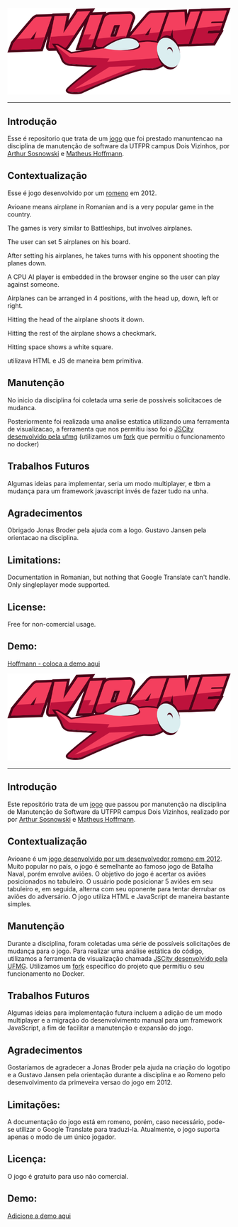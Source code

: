 ![Avioane](./assets/logo.svg)

-------

## Introdução

Esse é repositorio que trata de um [jogo](http://is7s.com/index2.html) que foi prestado manuntencao na disciplina de manutenção de software da UTFPR campus Dois Vizinhos, por [Arthur Sosnowski](github/kastango) e [Matheus Hoffmann](github/hfmnn).

## Contextualização

Esse é jogo desenvolvido por um [romeno](link) em 2012.

Avioane means airplane in Romanian and is a very popular game in the country.

The games is very similar to Battleships, but involves airplanes.

The user can set 5 airplanes on his board.

After setting his airplanes, he takes turns with his opponent shooting the planes down.

A CPU AI player is embedded in the browser engine so the user can play against someone.

Airplanes can be arranged in 4 positions, with the head up, down, left or right.

Hitting the head of the airplane shoots it down.

Hitting the rest of the airplane shows a checkmark.

Hitting space shows a white square.

 utilizava HTML e JS de maneira bem primitiva.

## Manutenção

No inicio da disciplina foi coletada uma serie de possiveis solicitacoes de mudanca.

Posteriormente foi realizada uma analise estatica utilizando uma ferramenta de visualizacao, a ferramenta que nos permitiu isso foi o [JSCity desenvolvido pela ufmg](https://github.com/aserg-ufmg/JSCity) (utilizamos um [fork](https://github.com/togakangaroo/JSCity/tree/dockerize) que permitiu o funcionamento no docker)

## Trabalhos Futuros

Algumas ideias para implementar, seria um modo multiplayer, e tbm a mudança para um framework javascript invés de fazer tudo na unha.

## Agradecimentos

Obrigado Jonas Broder pela ajuda com a logo. Gustavo Jansen pela orientacao na disciplina.

## Limitations:
Documentation in Romanian, but nothing that Google Translate can't handle.
Only singleplayer mode supported.

## License:
Free for non-comercial usage.

## Demo:

[Hoffmann - coloca a demo aqui](https://docs.github.com/pt/pages/getting-started-with-github-pages/creating-a-github-pages-site#creating-your-site:~:text=Criar%20reposit%C3%B3rio.-,Criar%20seu%20site,-Antes%20de%20criar)

![Avioane](./assets/logo.svg)

-------

## Introdução

Este repositório trata de um [jogo](http://is7s.com/index2.html) que passou por manutenção na disciplina de Manutenção de Software da UTFPR campus Dois Vizinhos, realizado por por [Arthur Sosnowski](github/kastango) e [Matheus Hoffmann](github/hfmnn).

## Contextualização

Avioane é um [jogo desenvolvido por um desenvolvedor romeno em 2012](https://github.com/campuscodi/Avioane). Muito popular no país, o jogo é semelhante ao famoso jogo de Batalha Naval, porém envolve aviões. O objetivo do jogo é acertar os aviões posicionados no tabuleiro. O usuário pode posicionar 5 aviões em seu tabuleiro e, em seguida, alterna com seu oponente para tentar derrubar os aviões do adversário. O jogo utiliza HTML e JavaScript de maneira bastante simples.

## Manutenção

Durante a disciplina, foram coletadas uma série de possíveis solicitações de mudança para o jogo. Para realizar uma análise estática do código, utilizamos a ferramenta de visualização chamada [JSCity desenvolvido pela UFMG](https://github.com/aserg-ufmg/JSCity). Utilizamos um [fork](https://github.com/togakangaroo/JSCity/tree/dockerize) específico do projeto que permitiu o seu funcionamento no Docker.

## Trabalhos Futuros

Algumas ideias para implementação futura incluem a adição de um modo multiplayer e a migração do desenvolvimento manual para um framework JavaScript, a fim de facilitar a manutenção e expansão do jogo.

## Agradecimentos

Gostaríamos de agradecer a Jonas Broder pela ajuda na criação do logotipo e a Gustavo Jansen pela orientação durante a disciplina e ao Romeno pelo desenvolvimento da primeveira versao do jogo em 2012.

## Limitações:
A documentação do jogo está em romeno, porém, caso necessário, pode-se utilizar o Google Translate para traduzi-la. Atualmente, o jogo suporta apenas o modo de um único jogador.

## Licença:
O jogo é gratuito para uso não comercial.

## Demo:

[Adicione a demo aqui](https://docs.github.com/pt/pages/getting-started-with-github-pages/creating-a-github-pages-site#creating-your-site:~:text=Criar%20reposit%C3%B3rio.-,Criar%20seu%20site,-Antes%20de%20criar)